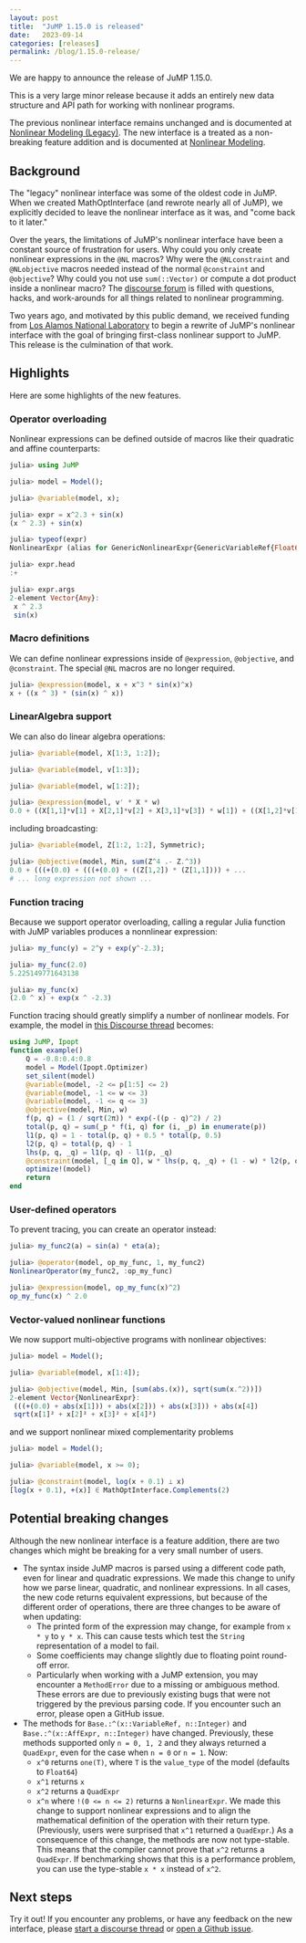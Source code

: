 ```yaml
---
layout: post
title:  "JuMP 1.15.0 is released"
date:   2023-09-14
categories: [releases]
permalink: /blog/1.15.0-release/
---
```


We are happy to announce the release of JuMP 1.15.0.

This is a very large minor release because it adds an entirely new data
structure and API path for working with nonlinear programs.

The previous nonlinear interface remains unchanged and is documented at
[Nonlinear Modeling (Legacy)](https://jump.dev/JuMP.jl/v1.15.0/manual/nlp/). The
new interface is a treated as a non-breaking feature addition and is documented
at [Nonlinear Modeling](https://jump.dev/JuMP.jl/v1.15.0/manual/nonlinear/).

## Background

The "legacy" nonlinear interface was some of the oldest code in JuMP. When we
created MathOptInterface (and rewrote nearly all of JuMP), we explicitly decided
to leave the nonlinear interface as it was, and "come back to it later."

Over the years, the limitations of JuMP's nonlinear interface have been a
constant source of frustration for users. Why could you only create nonlinear
expressions in the `@NL` macros? Why were the `@NLconstraint` and `@NLobjective`
macros needed instead of the normal `@constraint` and `@objective`? Why could
you not use `sum(::Vector)` or compute a dot product inside a nonlinear macro?
The [discourse forum](https://discourse.julialang.org/c/domain/opt/13) is filled
with questions, hacks, and work-arounds for all things related to nonlinear
programming.

Two years ago, and motivated by this public demand, we received funding from
[Los Alamos National Laboratory](https://jump.dev/announcements/2022/02/21/lanl/)
to begin a rewrite of JuMP's nonlinear interface with the goal of bringing
first-class nonlinear support to JuMP. This release is the culmination of that
work.

## Highlights

Here are some highlights of the new features.

### Operator overloading

Nonlinear expressions can be defined outside of macros like their quadratic and
affine counterparts:

```julia
julia> using JuMP

julia> model = Model();

julia> @variable(model, x);

julia> expr = x^2.3 + sin(x)
(x ^ 2.3) + sin(x)

julia> typeof(expr)
NonlinearExpr (alias for GenericNonlinearExpr{GenericVariableRef{Float64}})

julia> expr.head
:+

julia> expr.args
2-element Vector{Any}:
 x ^ 2.3
 sin(x)
```

### Macro definitions

We can define nonlinear expressions inside of `@expression`, `@objective`, and
`@constraint`. The special `@NL` macros are no longer required.

```julia
julia> @expression(model, x + x^3 * sin(x)^x)
x + ((x ^ 3) * (sin(x) ^ x))
```

### LinearAlgebra support

We can also do linear algebra operations:

```julia
julia> @variable(model, X[1:3, 1:2]);

julia> @variable(model, v[1:3]);

julia> @variable(model, w[1:2]);

julia> @expression(model, v' * X * w)
0.0 + ((X[1,1]*v[1] + X[2,1]*v[2] + X[3,1]*v[3]) * w[1]) + ((X[1,2]*v[1] + X[2,2]*v[2] + X[3,2]*v[3]) * w[2])
```

including broadcasting:

```julia
julia> @variable(model, Z[1:2, 1:2], Symmetric);

julia> @objective(model, Min, sum(Z^4 .- Z.^3))
0.0 + (((+(0.0) + (((+(0.0) + ((Z[1,2]) * (Z[1,1]))) + ...
# ... long expression not shown ...
```

### Function tracing

Because we support operator overloading, calling a regular Julia function with
JuMP variables produces a nonnlinear expression:

```julia
julia> my_func(y) = 2^y + exp(y^-2.3);

julia> my_func(2.0)
5.225149771643138

julia> my_func(x)
(2.0 ^ x) + exp(x ^ -2.3)
```

Function tracing should greatly simplify a number of nonlinear models. For
example, the model in [this Discourse thread](https://discourse.julialang.org/t/is-there-a-symbolics-jl-interface-to-ipopt-or-similar/100149/17?u=odow)
becomes:
```julia
using JuMP, Ipopt
function example()
    Q = -0.8:0.4:0.8
    model = Model(Ipopt.Optimizer)
    set_silent(model)
    @variable(model, -2 <= p[1:5] <= 2)
    @variable(model, -1 <= w <= 3)
    @variable(model, -1 <= q <= 3)
    @objective(model, Min, w)
    f(p, q) = (1 / sqrt(2π)) * exp(-((p - q)^2) / 2)
    total(p, q) = sum(_p * f(i, q) for (i, _p) in enumerate(p))
    l1(p, q) = 1 - total(p, q) + 0.5 * total(p, 0.5)
    l2(p, q) = total(p, q) - 1
    lhs(p, q, _q) = l1(p, q) - l1(p, _q)
    @constraint(model, [_q in Q], w * lhs(p, q, _q) + (1 - w) * l2(p, q) <= 0)
    optimize!(model)
    return
end
```

### User-defined operators

To prevent tracing, you can create an operator instead:

```julia
julia> my_func2(a) = sin(a) * eta(a);

julia> @operator(model, op_my_func, 1, my_func2)
NonlinearOperator(my_func2, :op_my_func)

julia> @expression(model, op_my_func(x)^2)
op_my_func(x) ^ 2.0
```

### Vector-valued nonlinear functions

We now support multi-objective programs with nonlinear objectives:
```julia
julia> model = Model();

julia> @variable(model, x[1:4]);

julia> @objective(model, Min, [sum(abs.(x)), sqrt(sum(x.^2))])
2-element Vector{NonlinearExpr}:
 (((+(0.0) + abs(x[1])) + abs(x[2])) + abs(x[3])) + abs(x[4])
 sqrt(x[1]² + x[2]² + x[3]² + x[4]²)
```

and we support nonlinear mixed complementarity problems

```julia
julia> model = Model();

julia> @variable(model, x >= 0);

julia> @constraint(model, log(x + 0.1) ⟂ x)
[log(x + 0.1), +(x)] ∈ MathOptInterface.Complements(2)
```

## Potential breaking changes

Although the new nonlinear interface is a feature addition, there are two
changes which might be breaking for a very small number of users.

 - The syntax inside JuMP macros is parsed using a different code path, even for
   linear and quadratic expressions. We made this change to unify how we parse
   linear, quadratic, and nonlinear expressions. In all cases, the new code
   returns equivalent expressions, but because of the different order of
   operations, there are three changes to be aware of when updating:
    - The printed form of the expression may change, for example from `x * y` to
      `y * x`. This can cause tests which test the `String` representation of a
      model to fail.
    - Some coefficients may change slightly due to floating point round-off
      error.
    - Particularly when working with a JuMP extension, you may encounter a
      `MethodError` due to a missing or ambiguous method. These errors are due
      to previously existing bugs that were not triggered by the previous
      parsing code. If you encounter such an error, please open a GitHub issue.
 - The methods for `Base.:^(x::VariableRef, n::Integer)` and
   `Base.:^(x::AffExpr, n::Integer)` have changed. Previously, these methods
   supported only `n = 0, 1, 2` and they always returned a `QuadExpr`,
   even for the case when `n = 0` or `n = 1`. Now:
     - `x^0` returns `one(T)`, where `T` is the `value_type` of the
       model (defaults to `Float64`)
     - `x^1` returns `x`
     - `x^2` returns a `QuadExpr`
     - `x^n` where `!(0 <= n <= 2)` returns a `NonlinearExpr`.
   We made this change to support nonlinear expressions and to align the
   mathematical definition of the operation with their return type. (Previously,
   users were surprised that `x^1` returned a `QuadExpr`.) As a
   consequence of this change, the methods are now not type-stable. This means
   that the compiler cannot prove that `x^2` returns a `QuadExpr`. If
   benchmarking shows that this is a performance problem, you can use the
   type-stable `x * x` instead of `x^2`.

## Next steps

Try it out! If you encounter any problems, or have any feedback on the new
interface, please [start a discourse thread](https://discourse.julialang.org/c/domain/opt/13)
or [open a Github issue](https://github.com/jump-dev/JuMP.jl/issues/new/choose).
